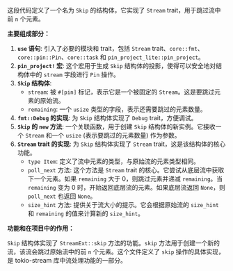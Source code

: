 这段代码定义了一个名为 `Skip` 的结构体，它实现了 `Stream` trait，用于跳过流中前 `n` 个元素。

**主要组成部分：**

1.  **`use` 语句**: 引入了必要的模块和 trait，包括 `Stream` trait、`core::fmt`、`core::pin::Pin`、`core::task` 和 `pin_project_lite::pin_project`。
2.  **`pin_project!` 宏**:  这个宏用于生成 `Skip` 结构体的投影，使得可以安全地对结构体中的 `stream` 字段进行 `Pin` 操作。
3.  **`Skip` 结构体**:
    *   `stream`:  被 `#[pin]` 标记，表示它是一个被固定的 `Stream`。这是要跳过元素的原始流。
    *   `remaining`:  一个 `usize` 类型的字段，表示还需要跳过的元素数量。
4.  **`fmt::Debug` 的实现**:  为 `Skip` 结构体实现了 `Debug` trait，方便调试。
5.  **`Skip` 的 `new` 方法**:  一个关联函数，用于创建 `Skip` 结构体的新实例。它接收一个 `Stream` 和一个 `usize` (表示要跳过的元素数量) 作为参数。
6.  **`Stream` trait 的实现**:  为 `Skip` 结构体实现了 `Stream` trait，这是该结构体的核心功能。
    *   `type Item`:  定义了流中元素的类型，与原始流的元素类型相同。
    *   `poll_next` 方法:  这个方法是 `Stream` trait 的核心。它尝试从底层流中获取下一个元素。如果 `remaining` 大于 0，则跳过元素并递减 `remaining`。当 `remaining` 变为 0 时，开始返回底层流的元素。如果底层流返回 `None`，则 `poll_next` 也返回 `None`。
    *   `size_hint` 方法:  提供关于流大小的提示。它会根据原始流的 `size_hint` 和 `remaining` 的值来计算新的 `size_hint`。

**功能和在项目中的作用：**

`Skip` 结构体实现了 `StreamExt::skip` 方法的功能。`skip` 方法用于创建一个新的流，该流会跳过原始流中的前 `n` 个元素。这个文件定义了 `skip` 操作的具体实现，是 tokio-stream 库中流处理功能的一部分。
